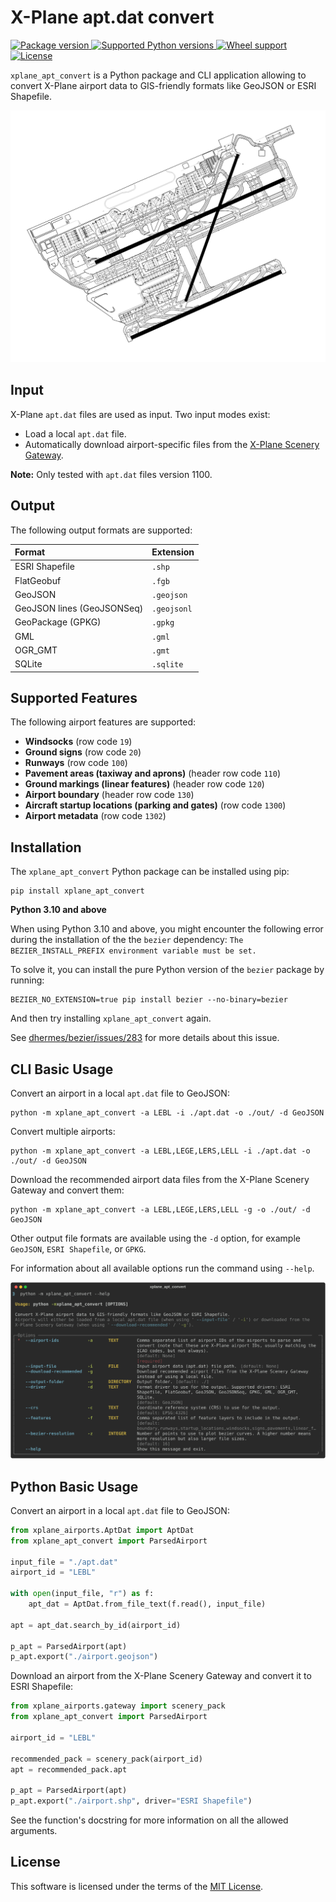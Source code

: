 # X-Plane apt.dat convert

<a href="https://pypi.org/project/xplane-apt-convert/" target="_blank">
    <img src="https://img.shields.io/pypi/v/xplane_apt_convert.svg" alt="Package version">
</a>
<a href="https://pypi.org/project/xplane-apt-convert/" target="_blank">
    <img src="https://img.shields.io/pypi/pyversions/xplane_apt_convert.svg" alt="Supported Python versions">
</a>
<a href="https://pypi.org/project/xplane-apt-convert/" target="_blank">
    <img src="https://img.shields.io/pypi/wheel/xplane_apt_convert.svg" alt="Wheel support">
</a>
<a href="https://pypi.org/project/xplane-apt-convert/" target="_blank">
    <img src="https://img.shields.io/pypi/l/xplane_apt_convert.svg" alt="License">
</a>

`xplane_apt_convert` is a Python package and CLI application allowing to convert X-Plane airport data to GIS-friendly formats like GeoJSON or ESRI Shapefile.

[![Example LELL airport layout](https://raw.githubusercontent.com/CarlosBergillos/xplane_apt_convert/main/images/example_LEBL.png)](https://raw.githubusercontent.com/CarlosBergillos/xplane_apt_convert/main/images/example_LEBL.png)


## Input

X-Plane `apt.dat` files are used as input.
Two input modes exist:

- Load a local `apt.dat` file.
- Automatically download airport-specific files from the [X-Plane Scenery Gateway](https://gateway.x-plane.com/).

**Note:** Only tested with `apt.dat` files version 1100.


## Output

The following output formats are supported:

| Format                     | Extension   |
| :------------------------- | :---------- |
| ESRI Shapefile             | `.shp`      |
| FlatGeobuf                 | `.fgb`      |
| GeoJSON                    | `.geojson`  |
| GeoJSON lines (GeoJSONSeq) | `.geojsonl` |
| GeoPackage (GPKG)          | `.gpkg`     |
| GML                        | `.gml`      |
| OGR_GMT                    | `.gmt`      |
| SQLite                     | `.sqlite`   |


## Supported Features

The following airport features are supported:

- **Windsocks** (row code `19`)
- **Ground signs** (row code `20`)
- **Runways** (row code `100`)
- **Pavement areas (taxiway and aprons)** (header row code `110`)
- **Ground markings (linear features)** (header row code `120`)
- **Airport boundary** (header row code `130`)
- **Aircraft startup locations (parking and gates)** (row code `1300`)
- **Airport metadata** (row code `1302`)


## Installation

The `xplane_apt_convert` Python package can be installed using pip:

```console
pip install xplane_apt_convert
```

**Python 3.10 and above**

When using Python 3.10 and above, you might encounter the following error during the installation of the the `bezier` dependency:
`The BEZIER_INSTALL_PREFIX environment variable must be set.`

To solve it, you can install the pure Python version of the `bezier` package by running:

```console
BEZIER_NO_EXTENSION=true pip install bezier --no-binary=bezier
```

And then try installing `xplane_apt_convert` again.

See [dhermes/bezier/issues/283](https://github.com/dhermes/bezier/issues/283) for more details about this issue.


## CLI Basic Usage

Convert an airport in a local `apt.dat` file to GeoJSON:

```console
python -m xplane_apt_convert -a LEBL -i ./apt.dat -o ./out/ -d GeoJSON
```


Convert multiple airports:

```console
python -m xplane_apt_convert -a LEBL,LEGE,LERS,LELL -i ./apt.dat -o ./out/ -d GeoJSON
```


Download the recommended airport data files from the X-Plane Scenery Gateway and convert them:

```console
python -m xplane_apt_convert -a LEBL,LEGE,LERS,LELL -g -o ./out/ -d GeoJSON
```

Other output file formats are available using the `-d` option, for example `GeoJSON`, `ESRI Shapefile`, or `GPKG`.

For information about all available options run the command using `--help`.

[![CLI help](https://raw.githubusercontent.com/CarlosBergillos/xplane_apt_convert/main/images/cli_help.svg)](https://raw.githubusercontent.com/CarlosBergillos/xplane_apt_convert/main/images/cli_help.svg)


## Python Basic Usage

Convert an airport in a local `apt.dat` file to GeoJSON:

```python
from xplane_airports.AptDat import AptDat
from xplane_apt_convert import ParsedAirport

input_file = "./apt.dat"
airport_id = "LEBL"

with open(input_file, "r") as f:
    apt_dat = AptDat.from_file_text(f.read(), input_file)

apt = apt_dat.search_by_id(airport_id)

p_apt = ParsedAirport(apt)
p_apt.export("./airport.geojson")
```


Download an airport from the X-Plane Scenery Gateway and convert it to ESRI Shapefile:

```python
from xplane_airports.gateway import scenery_pack
from xplane_apt_convert import ParsedAirport

airport_id = "LEBL"

recommended_pack = scenery_pack(airport_id)
apt = recommended_pack.apt

p_apt = ParsedAirport(apt)
p_apt.export("./airport.shp", driver="ESRI Shapefile")
```

See the function's docstring for more information on all the allowed arguments.


## License

This software is licensed under the terms of the [MIT License](LICENSE).
